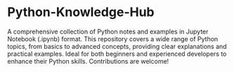 # Python-Knowledge-Hub
A comprehensive collection of Python notes and examples in Jupyter Notebook (.ipynb) format. This repository covers a wide range of Python topics, from basics to advanced concepts, providing clear explanations and practical examples. Ideal for both beginners and experienced developers to enhance their Python skills. Contributions are welcome!
